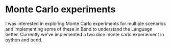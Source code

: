 # Monte Carlo experiments
I was interested in exploring Monte Carlo experiments for multiple scenarios and implementing some of these in Bend to understand the Language better. Currently we've implemented a two dice monte carlo experiement in python and bend.